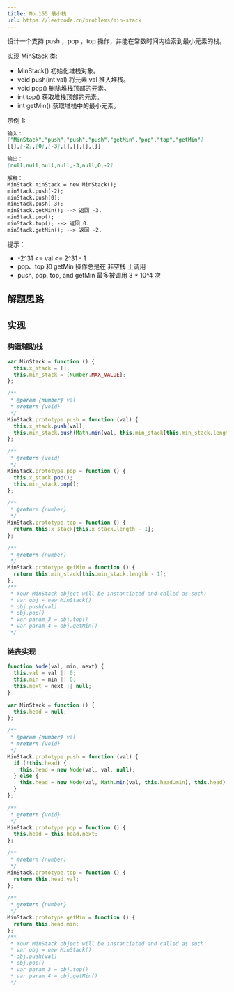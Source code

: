 ```yaml
---
title: No.155 最小栈
url: https://leetcode.cn/problems/min-stack
---
```


设计一个支持 push ，pop ，top 操作，并能在常数时间内检索到最小元素的栈。

实现 MinStack 类:

- MinStack() 初始化堆栈对象。
- void push(int val) 将元素 val 推入堆栈。
- void pop() 删除堆栈顶部的元素。
- int top() 获取堆栈顶部的元素。
- int getMin() 获取堆栈中的最小元素。

示例 1:

```md
输入：
["MinStack","push","push","push","getMin","pop","top","getMin"]
[[],[-2],[0],[-3],[],[],[],[]]

输出：
[null,null,null,null,-3,null,0,-2]

解释：
MinStack minStack = new MinStack();
minStack.push(-2);
minStack.push(0);
minStack.push(-3);
minStack.getMin(); --> 返回 -3.
minStack.pop();
minStack.top(); --> 返回 0.
minStack.getMin(); --> 返回 -2.
```

提示：

- -2^31 <= val <= 2^31 - 1
- pop、top 和 getMin 操作总是在 非空栈 上调用
- push, pop, top, and getMin 最多被调用 3 \* 10^4 次

## 解题思路

## 实现

### 构造辅助栈

```js
var MinStack = function () {
  this.x_stack = [];
  this.min_stack = [Number.MAX_VALUE];
};

/**
 * @param {number} val
 * @return {void}
 */
MinStack.prototype.push = function (val) {
  this.x_stack.push(val);
  this.min_stack.push(Math.min(val, this.min_stack[this.min_stack.length - 1]));
};

/**
 * @return {void}
 */
MinStack.prototype.pop = function () {
  this.x_stack.pop();
  this.min_stack.pop();
};

/**
 * @return {number}
 */
MinStack.prototype.top = function () {
  return this.x_stack[this.x_stack.length - 1];
};

/**
 * @return {number}
 */
MinStack.prototype.getMin = function () {
  return this.min_stack[this.min_stack.length - 1];
};
/**
 * Your MinStack object will be instantiated and called as such:
 * var obj = new MinStack()
 * obj.push(val)
 * obj.pop()
 * var param_3 = obj.top()
 * var param_4 = obj.getMin()
 */
```

### 链表实现

```js
function Node(val, min, next) {
  this.val = val || 0;
  this.min = min || 0;
  this.next = next || null;
}

var MinStack = function () {
  this.head = null;
};

/**
 * @param {number} val
 * @return {void}
 */
MinStack.prototype.push = function (val) {
  if (!this.head) {
    this.head = new Node(val, val, null);
  } else {
    this.head = new Node(val, Math.min(val, this.head.min), this.head);
  }
};

/**
 * @return {void}
 */
MinStack.prototype.pop = function () {
  this.head = this.head.next;
};

/**
 * @return {number}
 */
MinStack.prototype.top = function () {
  return this.head.val;
};

/**
 * @return {number}
 */
MinStack.prototype.getMin = function () {
  return this.head.min;
};
/**
 * Your MinStack object will be instantiated and called as such:
 * var obj = new MinStack()
 * obj.push(val)
 * obj.pop()
 * var param_3 = obj.top()
 * var param_4 = obj.getMin()
 */
```
